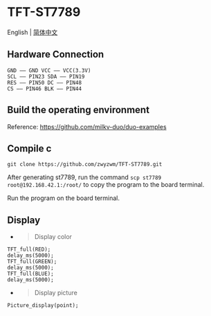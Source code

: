 # TFT-ST7789

English | [简体中文](https://github.com/zwyzwm/TFT-ST7789/blob/main/README.ZH.md)

## Hardware Connection
```
GND —— GND VCC —— VCC(3.3V)
SCL —— PIN23 SDA —— PIN19
RES —— PIN50 DC —— PIN48
CS —— PIN46 BLK —— PIN44
```
## Build the operating environment

Reference: https://github.com/milkv-duo/duo-examples

## Compile c

```
git clone https://github.com/zwyzwm/TFT-ST7789.git
```

After generating st7789, run the command `scp st7789 root@192.168.42.1:/root/` to copy the program to the board terminal.

Run the program on the board terminal.

## Display
- > Display color

```
TFT_full(RED);
delay_ms(5000);
TFT_full(GREEN);
delay_ms(5000);
TFT_full(BLUE);
delay_ms(5000);

```
- > Display picture

```
Picture_display(point);

```
